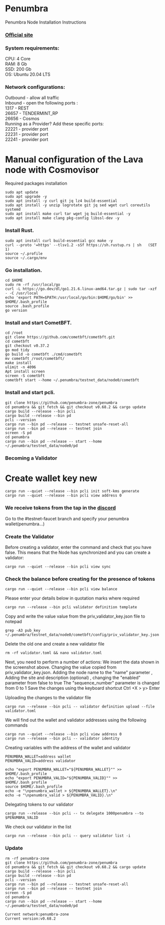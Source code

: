 # Penumbra

Penumbra Node Installation Instructions </br>
### [Official site](https://protocol.penumbra.zone/main/index.html)

### System requirements: </br>
CPU: 4 Core </br>
RAM: 8 Gb </br>
SSD: 200 Gb </br>
OS: Ubuntu 20.04 LTS </br>

### Network configurations: </br>
Outbound - allow all traffic </br>
Inbound - open the following ports :</br>
1317 - REST </br>
26657 - TENDERMINT_RP </br>
26656 - Cosmos </br>
Running as a Provider? Add these specific ports: </br>
22221 - provider port </br>
22231 - provider port </br>
22241 - provider port </br>
    
# Manual configuration of the Lava node with Cosmovisor
Required packages installation </br>
```
sudo apt update
sudo apt upgrade -y
sudo apt install -y curl git jq lz4 build-essential
sudo apt install -y unzip logrotate git jq sed wget curl coreutils systemd
sudo apt install make curl tar wget jq build-essential -y
sudo apt install make clang pkg-config libssl-dev -y 
```


### Install Rust.
```
sudo apt install curl build-essential gcc make -y
curl --proto '=https' --tlsv1.2 -sSf https://sh.rustup.rs | sh   (SET 1)
source ~/.profile
source ~/.cargo/env
```

### Go installation.
```
cd $HOME
sudo rm -rf /usr/local/go
curl -L https://go.dev/dl/go1.21.6.linux-amd64.tar.gz | sudo tar -xzf - -C /usr/local
echo 'export PATH=$PATH:/usr/local/go/bin:$HOME/go/bin' >> $HOME/.bash_profile
source .bash_profile
go version
```

### Install and start CometBFT.
```
cd /root
git clone https://github.com/cometbft/cometbft.git
cd cometbft
git checkout v0.37.2
go mod tidy
go build -o cometbft ./cmd/cometbft
mv cometbft /root/cometbft/
make install
ulimit -n 4096
Apt install screen
screen -S cometbft
cometbft start --home ~/.penumbra/testnet_data/node0/cometbft
```

### Install and start pcli.
```
git clone https://github.com/penumbra-zone/penumbra
cd penumbra && git fetch && git checkout v0.68.2 && cargo update
cargo build --release --bin pcli
cargo build --release --bin pd
pcli --version
cargo run --bin pd --release -- testnet unsafe-reset-all
cargo run --bin pd --release -- testnet join
screen -S pd
cd penumbra
cargo run --bin pd --release -- start --home ~/.penumbra/testnet_data/node0/pd
```

### Becoming a Validator

# Create wallet key new
```
cargo run --quiet --release --bin pcli init soft-kms generate
cargo run --quiet --release --bin pcli view address 0
```

### We receive tokens from the tap in the [discord](https://discord.gg/YSkrnprKMk)

Go to the #testnet-faucet branch and specify your penumbra wallet(penumbra...)

### Create the Validator

Before creating a validator, enter the command and check that you have false. This means that the Node has synchronized and you can create a validator:
```
cargo run --quiet --release --bin pcli view sync
```

### Check the balance before creating for the presence of tokens
```
cargo run --quiet --release --bin pcli view balance
```

Please enter your details below in quotation marks where required

```
cargo run --release --bin pcli validator definition template
```
Copy and write the value value from the priv_validator_key.json file to notepad
```
grep -A3 pub_key ~/.penumbra/testnet_data/node0/cometbft/config/priv_validator_key.json
```
Delete the old one and create a new validator file
```
rm -rf validator.toml && nano validator.toml
```

Next, you need to perform a number of actions:
We insert the data shown in the screenshot above.
Changing the value copied from priv_validator_key.json.
Adding the node name to the "name" parameter
, Adding the site and description (optional)
, changing the "enabled" parameter from false to true
The "sequence_number" parameter is changed from 0 to 1
Save the changes using the keyboard shortcut Ctrl +X > y> Enter

Uploading the changes to the validator file
```
cargo run --release --bin pcli -- validator definition upload --file validator.toml
```

We will find out the wallet and validator addresses using the following commands
```
cargo run --quiet --release --bin pcli view address 0
cargo run --release --bin pcli -- validator identity
```
Creating variables with the address of the wallet and validator
```
PENUMBRA_WALLET=address wallet
PENUMBRA_VALID=address validator

echo "export PENUMBRA_WALLET="${PENUMBRA_WALLET}"" >> $HOME/.bash_profile 
echo "export PENUMBRA_VALID="${PENUMBRA_VALID}"" >> $HOME/.bash_profile 
source $HOME/.bash_profile 
echo -e "\npenumbra_wallet > ${PENUMBRA_WALLET}.\n" 
echo -e "\npenumbra_valid > ${PENUMBRA_VALID}.\n" 
```
Delegating tokens to our validator
```
cargo run --release --bin pcli -- tx delegate 1000penumbra --to $PENUMBRA_VALID
```
We check our validator in the list
```
cargo run --release --bin pcli -- query validator list -i
```

### Update
```
rm -rf penumbra-zone
git clone https://github.com/penumbra-zone/penumbra
cd penumbra && git fetch && git checkout v0.68.2 && cargo update
cargo build --release --bin pcli
cargo build --release --bin pd
pcli --version
cargo run --bin pd --release -- testnet unsafe-reset-all
cargo run --bin pd --release -- testnet join
screen -S pd
cd penumbra
cargo run --bin pd --release -- start --home ~/.penumbra/testnet_data/node0/pd

Current network:penumbra-zone
Current version:v0.68.2
```
